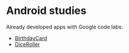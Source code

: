 # Android studies

Already developed apps with Google code labs:

- [BirthdayCard](https://github.com/maaxg/android-studies/tree/main/BirthDayCard)
- [DiceRoller](https://github.com/maaxg/android-studies/tree/main/DiceRoller)


